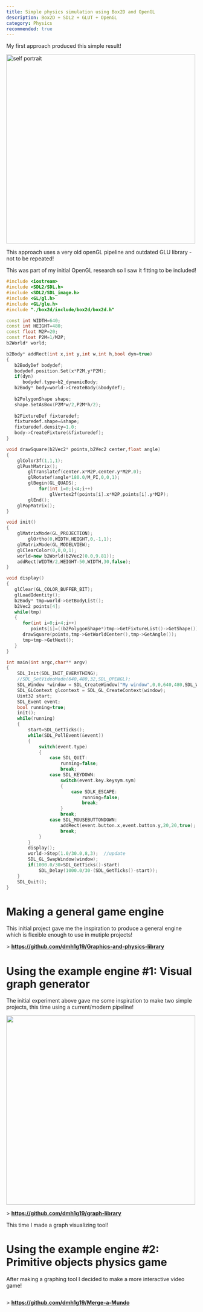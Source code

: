 ```yaml
---
title: Simple physics simulation using Box2D and OpenGL
description: Box2D + SDL2 + GLUT + OpenGL
category: Physics
recommended: true
---
```


My first approach produced this simple result!

<img src="/img/test.gif" alt="self portrait" width="500">

This approach uses a very old openGL pipeline and outdated GLU library - not to be repeated!

This was part of my initial OpenGL research so I saw it fitting to be included!

```C++
#include <iostream>
#include <SDL2/SDL.h>
#include <SDL2/SDL_image.h>
#include <GL/gl.h>
#include <GL/glu.h>
#include "./box2d/include/box2d/box2d.h"

const int WIDTH=640;
const int HEIGHT=480;
const float M2P=20;
const float P2M=1/M2P;
b2World* world;

b2Body* addRect(int x,int y,int w,int h,bool dyn=true)
{
   b2BodyDef bodydef;
   bodydef.position.Set(x*P2M,y*P2M);
   if(dyn)
      bodydef.type=b2_dynamicBody;
   b2Body* body=world->CreateBody(&bodydef);
	
   b2PolygonShape shape;
   shape.SetAsBox(P2M*w/2,P2M*h/2);
   
   b2FixtureDef fixturedef;
   fixturedef.shape=&shape;
   fixturedef.density=1.0;
   body->CreateFixture(&fixturedef);
}

void drawSquare(b2Vec2* points,b2Vec2 center,float angle)
{
	glColor3f(1,1,1);
	glPushMatrix();
		glTranslatef(center.x*M2P,center.y*M2P,0);
		glRotatef(angle*180.0/M_PI,0,0,1);
		glBegin(GL_QUADS);
			for(int i=0;i<4;i++)
				glVertex2f(points[i].x*M2P,points[i].y*M2P);
		glEnd();
	glPopMatrix();
}

void init()
{
	glMatrixMode(GL_PROJECTION);
		glOrtho(0,WIDTH,HEIGHT,0,-1,1);
	glMatrixMode(GL_MODELVIEW);
	glClearColor(0,0,0,1);
	world=new b2World(b2Vec2(0.0,9.81));
	addRect(WIDTH/2,HEIGHT-50,WIDTH,30,false);
}

void display()
{
   glClear(GL_COLOR_BUFFER_BIT);
   glLoadIdentity();
   b2Body* tmp=world->GetBodyList();
   b2Vec2 points[4];
   while(tmp)
   {
      for(int i=0;i<4;i++)
         points[i]=((b2PolygonShape*)tmp->GetFixtureList()->GetShape())->m_vertices[i];
      drawSquare(points,tmp->GetWorldCenter(),tmp->GetAngle());
      tmp=tmp->GetNext();
   }
}

int main(int argc,char** argv)
{
	SDL_Init(SDL_INIT_EVERYTHING);
	//SDL_SetVideoMode(640,480,32,SDL_OPENGL);
    SDL_Window *window = SDL_CreateWindow("My window",0,0,640,480,SDL_WINDOW_OPENGL);
    SDL_GLContext glcontext = SDL_GL_CreateContext(window);
	Uint32 start;
	SDL_Event event;
	bool running=true;
	init();
	while(running)
	{
		start=SDL_GetTicks();
		while(SDL_PollEvent(&event))
		{
			switch(event.type)
			{
				case SDL_QUIT:
					running=false;
					break;
				case SDL_KEYDOWN:
					switch(event.key.keysym.sym)
					{
						case SDLK_ESCAPE:
							running=false;
							break;
					}
					break;
				case SDL_MOUSEBUTTONDOWN:
					addRect(event.button.x,event.button.y,20,20,true);
					break;
			}
		}
		display();
		world->Step(1.0/30.0,8,3);	//update
        SDL_GL_SwapWindow(window);
		if(1000.0/30>SDL_GetTicks()-start)
			SDL_Delay(1000.0/30-(SDL_GetTicks()-start));
	}
	SDL_Quit();
}
```

# Making a general game engine

This initial project gave me the inspiration to produce a general engine which is flexible enough to use in mutiple projects!

\> **https://github.com/dmh1g19/Graphics-and-physics-library** 


# Using the example engine #1: Visual graph generator

The initial experiment above gave me some inspiration to make two simple projects, this time using a current/modern pipeline!

<img src="/img/test1.gif" alt="" width="500">

\> **https://github.com/dmh1g19/graph-library** 

This time I made a graph visualizing tool!

# Using the example engine #2: Primitive objects physics game

After making a graphing tool I decided to make a more interactive video game!

<img src="/img/test2.gif" alt="" heght="500">

\> **https://github.com/dmh1g19/Merge-a-Mundo** 